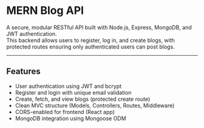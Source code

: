 # MERN Blog API

A secure, modular RESTful API built with Node.js, Express, MongoDB, and JWT authentication.  
This backend allows users to register, log in, and create blogs, with protected routes ensuring only authenticated users can post blogs.

---

## Features

- User authentication using JWT and bcrypt  
- Register and login with unique email validation  
- Create, fetch, and view blogs (protected create route)  
- Clean MVC structure (Models, Controllers, Routes, Middleware)  
- CORS-enabled for frontend (React app)  
- MongoDB integration using Mongoose ODM  



